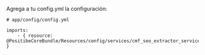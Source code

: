 Agrega a tu config.yml la configuración:

    # app/config/config.yml

    imports:
        - { resource: @PositibeCoreBundle/Resources/config/services/cmf_seo_extractor_services.yml }